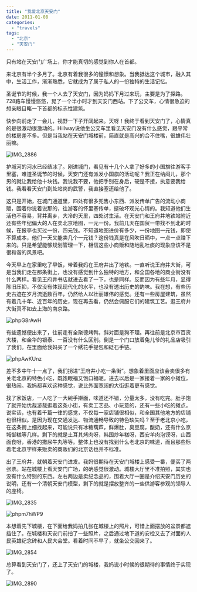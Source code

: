 ```yaml
---
title: "我爱北京天安门"
date: 2011-01-08
categories: 
  - "travels"
tags: 
  - "北京"
  - "天安门"
---
```


只有站在天安门广场上，你才能真切的感觉到你人在首都。

来北京有半个多月了。北京有着我很多的憧憬和想象。当我抵达这个城市，融入其中，生活工作，渐渐熟悉，它就成为了属于私人的一份独特的生活记忆。

圣诞节的时候，我一个人去了天安门，因为妈妈下月过来玩，主要是为了探路。728路车慢慢悠悠，晃了一个半小时才到天安门西站。下了公交车，心情很急迫的想亲眼目睹一下首都的标志性建筑。

快步向前走了一会儿，视野一下子开阔起来。天呀！我终于看到天安门了，心情真的是很激动很激动的。Hillway说他坐公交车里看见天安门没有什么感觉，跟平常的楼房差不多。但是当我站在天安门城楼前，简直就是高兴的合不住嘴，很雄伟壮丽嘛。

![IMG_2886](images/5338314319_481d1d0805_z.jpg)

护城河的河水已经结冰了。刚进城门，看见有十几个人拿了好多的小国旗往游客手里塞，难道圣诞节的时候，天安门还有派发小国旗的活动呢？我正在纳闷儿，那个男的就让我给他十块钱。我说我不要，他把手别在身后，硬是不接，执意要我给钱。我看看天安门到处站岗的武警，我直接塞还给他了。

这只是开始，在城门通道里，四处有很多兜售小东西、派发传单广告的流动小商贩，围着你说着说那的，往游客的怀里塞传单，挺破坏观光心情的。我知道他们生活也不容易，背井离乡，大冷的天里，四处讨生活。在天安门和王府井地铁站附近还有些年纪偏大的人在卖北京地图，一元一份。我前几天在国贸一带找不到北的时候，在报亭也买过一份，四元钱。不知道地图进价有多少，一份地图一元钱，即使不算成本，他们一天又能卖几个一元钱？这份钱真是在风吹日晒中，一点一点赚下来的。只是希望能够规划管理一下，相信这些小商贩和随地乱吐痰的现象应该不是很和谐的风景吧。

今天早上在家里吃了早饭，带着我妈在王府井出了地铁。一直听说王府井大街，可是当我们走在那条街上，也没有感觉到什么独特的地方，和全国各地的商业街没有什么两样。看见王府井书店就进去看了一下，也是同样。反而因为有些年月，显得陈旧压抑，不仅没有体现现代化的水平，也没有透出历史的韵味。我在想，有些历史古迹在岁月流逝数百年，仍然给人以壮丽雄伟的感觉。还有一些房屋建筑，虽然有着几十年、近百年的历史，现在再去看，仍然会佩服它们的建筑工艺。逛王府井大街真不如去上海的南京路。

![phpG8rAwH](images/5338267335_5b1fe53677_z.jpg)

有些遗憾便出来了，往前走有全聚德烤鸭，斜对面是狗不理。再往前是北京市百货大楼，和金华的银泰、一百没有什么区别。倒是一个门口放着兔儿爷的礼品店吸引了我们。在里面给我妈买了一个绣花手提包和砭石手链。

![phpAwKUnz](images/5338253555_19eb8c6a0b_z.jpg)

差不多中午十一点了，我们拐进“王府井小吃一条街”。想象着里面应该会卖很多有关老北京的特色小吃，既饱眼福又饱口福呢。进去以后是一家接着一家的小摊位，很热闹。我妈都喜欢这种感觉，说比外面宽阔的大街逛着更有感觉。

找了家饭店，一人吃了一大碗手擀面，味道还不错，分量太多，没有吃完。肚子饱了就开始优哉游哉逛着这条小街，有卖工艺品、小玩意的，还有一些小吃的摊点。说实话，也有着千篇一律的感觉，不仅每一家店铺很相似，和全国其他地方的店铺也很相似。是因为现在交通发达、物流通畅导致的特色缺失吗？至于老北京小吃，在这条街上细找起来，可能说只有冰糖葫芦，鲜爆肚，臭豆腐，酸奶，还有什么京城御糕等几样。剩下的就是土耳其烤肉呀，韩国炒年糕呀，西安羊肉泡馍呀，山西面食呀，香港的撒尿牛丸等等。整体上也没有找到什么老北京的味道，而且那些标着老北京字样来贩卖的商贩们的北京话也并不标准。

出了王府井，就朝着天安门进发。我妈很期待在天安门城楼上感受一番，便买了两张票。站在城楼上看天安门广场，的确感觉很激动。城楼大厅里不准拍照，其实也没有什么特别的东西。左右两边是卖纪念品的，围着大厅一圈是介绍天安门历史的说明，还有一个清朝天安门模型，剩下的就是摆放整齐的一些供游客参观的领导人的座椅。

![IMG_2835](images/5338314307_505fab191e_z.jpg)

![phpm7hWP9](images/5338879086_628612c8ea_z.jpg)

本想着先下城楼，在下面给我妈拍几张在城楼上的照片，可惜上面摆放的盆景都遮挡住了。在城楼和天安门前拍了一些照片，之后通过地下道的安检又去了对面的人民英雄纪念碑和人民大会堂。看着时间不早了，就坐公交回来了。

![IMG_2854](images/5338314309_598c827be1_z.jpg)

总算看到天安门了，还上了天安门的城楼，我妈说小时候的很期待的事情终于实现了。

![IMG_2890](images/5338314313_ed22b233b5_z.jpg)
